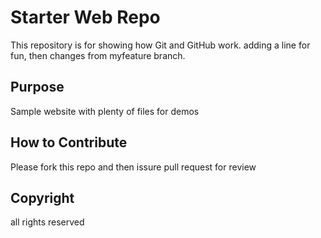# Starter Web Repo

This repository is for showing how Git and GitHub work. adding a line for fun, then changes from myfeature branch.

## Purpose

Sample website with plenty of files for demos

## How to Contribute

Please fork this repo and then issure pull request for review

## Copyright

all rights reserved
